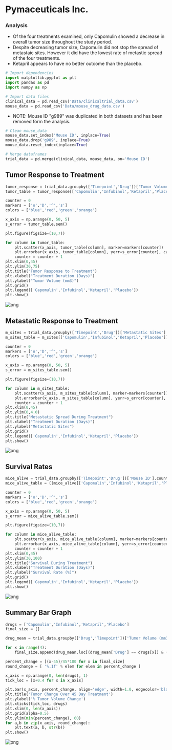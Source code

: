 # Pymaceuticals Inc.
### Analysis
* Of the four treatments examined, only Capomulin showed a decrease in overall tumor size throughout the study period.
* Despite decreasing tumor size, Capomulin did not stop the spread of metastaic sites. However it did have the lowest rate of metastic spread of the four treatments.
* Ketapril appears to have no better outcome than the placebo.

```python
# Import dependencies
import matplotlib.pyplot as plt
import pandas as pd
import numpy as np
```


```python
# Import data files
clinical_data = pd.read_csv('Data/clinicaltrial_data.csv')
mouse_data = pd.read_csv('Data/mouse_drug_data.csv')
```

* NOTE: Mouse ID "g989" was duplicated in both datasets and has been removed form the analysis.
```python
# Clean mouse_data
mouse_data.set_index('Mouse ID', inplace=True)
mouse_data.drop('g989', inplace=True)
mouse_data.reset_index(inplace=True)
```


```python
# Merge dataframes
trial_data = pd.merge(clinical_data, mouse_data, on='Mouse ID')
```

## Tumor Response to Treatment
```python
tumor_response = trial_data.groupby(['Timepoint','Drug'])['Tumor Volume (mm3)'].mean().unstack()
tumor_table = tumor_response[['Capomulin','Infubinol','Ketapril','Placebo']]

counter = 0
markers = ['o','D','^','s']
colors = ['blue','red','green','orange']

x_axis = np.arange(0, 50, 5)
s_error = tumor_table.sem()

plt.figure(figsize=(10,7))

for column in tumor_table:
    plt.scatter(x_axis, tumor_table[column], marker=markers[counter])
    plt.errorbar(x_axis, tumor_table[column], yerr=s_error[counter], capsize=5, fmt='--')
    counter = counter + 1
plt.xlim(0,45)
plt.ylim(30,75)
plt.title("Tumor Response to Treatment")
plt.xlabel("Treatment Duration (Days)")
plt.ylabel("Tumor Volume (mm3)")
plt.grid()
plt.legend(['Capomulin','Infubinol','Ketapril','Placebo'])
plt.show()
```


![png](output_4_0.png)


## Metastatic Response to Treatment
```python
m_sites = trial_data.groupby(['Timepoint','Drug'])['Metastatic Sites'].mean().unstack()
m_sites_table = m_sites[['Capomulin','Infubinol','Ketapril','Placebo']]

counter = 0
markers = ['o','D','^','s']
colors = ['blue','red','green','orange']

x_axis = np.arange(0, 50, 5)
s_error = m_sites_table.sem()

plt.figure(figsize=(10,7))

for column in m_sites_table:
    plt.scatter(x_axis, m_sites_table[column], marker=markers[counter])
    plt.errorbar(x_axis, m_sites_table[column], yerr=s_error[counter], capsize=5, fmt='--')
    counter = counter + 1
plt.xlim(0,45)
plt.ylim(0,4.0)
plt.title("Metastatic Spread During Treatment")
plt.xlabel("Treatment Duration (Days)")
plt.ylabel("Metastatic Sites")
plt.grid()
plt.legend(['Capomulin','Infubinol','Ketapril','Placebo'])
plt.show()
```


![png](output_5_0.png)


## Survival Rates
```python
mice_alive = trial_data.groupby(['Timepoint','Drug'])['Mouse ID'].count().unstack()
mice_alive_table = ((mice_alive[['Capomulin','Infubinol','Ketapril','Placebo']]/25)*100).astype(int)

counter = 0
markers = ['o','D','^','s']
colors = ['blue','red','green','orange']

x_axis = np.arange(0, 50, 5)
s_error = mice_alive_table.sem()

plt.figure(figsize=(10,7))

for column in mice_alive_table:
    plt.scatter(x_axis, mice_alive_table[column], marker=markers[counter])
    plt.errorbar(x_axis, mice_alive_table[column], yerr=s_error[counter], capsize=5, fmt='--')
    counter = counter + 1
plt.xlim(0,45)
plt.ylim(30,100)
plt.title("Survival During Treatment")
plt.xlabel("Treatment Duration (Days)")
plt.ylabel("Survival Rate (%)")
plt.grid()
plt.legend(['Capomulin','Infubinol','Ketapril','Placebo'])
plt.show()
```


![png](output_6_0.png)


## Summary Bar Graph
```python
drugs = ['Capomulin','Infubinol','Ketapril','Placebo']
final_size = []

drug_mean = trial_data.groupby(['Drug','Timepoint'])['Tumor Volume (mm3)'].mean().to_frame().reset_index()

for x in range(4):
    final_size.append(drug_mean.loc[(drug_mean['Drug'] == drugs[x]) & (drug_mean['Timepoint'] == 45), 'Tumor Volume (mm3)'].values[0])

percent_change = [(x-45)/45*100 for x in final_size]
round_change = [ '%.1f' % elem for elem in percent_change ]

x_axis = np.arange(0, len(drugs), 1)
tick_loc = [x+0.4 for x in x_axis]

plt.bar(x_axis, percent_change, align='edge', width=1.0, edgecolor='black', color=['g','r','r','r'])
plt.title('Tumor Change Over 45 Day Treatment')
plt.ylabel('% Tumor Volume Change')
plt.xticks(tick_loc, drugs)
plt.xlim(0, len(x_axis))
plt.grid(alpha=0.5)
plt.ylim(min(percent_change), 60)
for a,b in zip(x_axis, round_change):
    plt.text(a, b, str(b))
plt.show()
```


![png](output_7_0.png)

